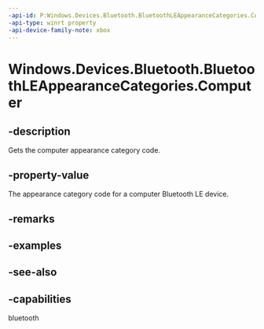 ```yaml
---
-api-id: P:Windows.Devices.Bluetooth.BluetoothLEAppearanceCategories.Computer
-api-type: winrt property
-api-device-family-note: xbox
---
```


<!-- Property syntax
public ushort Computer { get; }
-->

# Windows.Devices.Bluetooth.BluetoothLEAppearanceCategories.Computer

## -description
Gets the computer appearance category code.

## -property-value
The appearance category code for a computer Bluetooth LE device.

## -remarks

## -examples

## -see-also

## -capabilities
bluetooth
